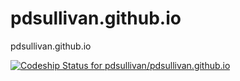 pdsullivan.github.io
====================

pdsullivan.github.io

[ ![Codeship Status for pdsullivan/pdsullivan.github.io](https://codeship.com/projects/d0044ba0-4993-0132-225f-1e041e72ac74/status)](https://codeship.com/projects/46128)
